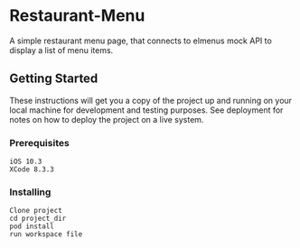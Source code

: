 # Restaurant-Menu

A simple restaurant menu page, that connects to elmenus mock API to display a list of menu items.

## Getting Started

These instructions will get you a copy of the project up and running on your local machine for development and testing purposes. See deployment for notes on how to deploy the project on a live system.

### Prerequisites

```
iOS 10.3
XCode 8.3.3
```

### Installing

```
Clone project
cd project_dir
pod install
run workspace file
```
